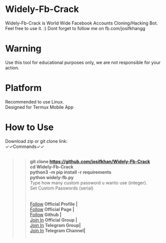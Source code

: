 # Widely-Fb-Crack
Widely-Fb-Crack is World Wide Facebook Accounts Cloning/Hacking Bot. Feel free to use it. :) Dont forget to follow me on fb.com/josifkhangg

# Warning
Use this tool for educational purposes only, we are not responsible for your action.



# Platform
Recommended to use Linux.<br/>
Designed for Termux Mobile App

# How to Use

Download zip or git clone link:<br/>
✓✓Commands✓✓
<br/><br/><b>
>>git clone https://github.com/josifkhan/Widely-Fb-Crack <br/>
>>cd Widely-Fb-Crack <br/>
>>python3 -m pip install -r requirements<br/>
>>python widely-fb.py</b><br/>
>>Type how many custom password u wanto use (integer).<br/>
>>Set Custom Passwords (serial)
<br/><br/>
<br/><a href="https://facebook.com/josifkhangg">Follow</a><b>  Official Profile |</b>
<br/><a href="https://facebook.com/109845683903349">Follow</a><b>  Official Page |</b>
<br/><a href="https://github.com/josifkhan">Follow</a><b>  Github |</b>
<br/><a href="https://facebook.com/groups/437537707116624/">Join In</a><b>  Official Group |</b>
<br/><a href="https://t.me/termuxbangla">Join In</a><b>  Telegram Group|</b>
<br/><a href="https://t.me/hacker101community">Join In</a><b>  Telegram Channel|</b><br/><br/>
   

